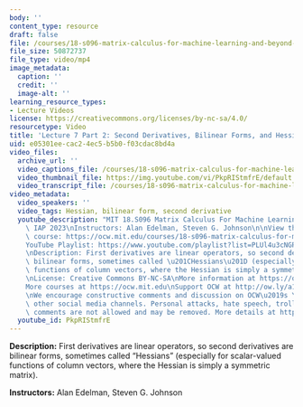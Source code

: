```yaml
---
body: ''
content_type: resource
draft: false
file: /courses/18-s096-matrix-calculus-for-machine-learning-and-beyond-january-iap-2023/ocw_18s096_lecture07-part2_2023feb01_mp4
file_size: 50872737
file_type: video/mp4
image_metadata:
  caption: ''
  credit: ''
  image-alt: ''
learning_resource_types:
- Lecture Videos
license: https://creativecommons.org/licenses/by-nc-sa/4.0/
resourcetype: Video
title: 'Lecture 7 Part 2: Second Derivatives, Bilinear Forms, and Hessian Matrices'
uid: e05301ee-cac2-4ec5-b5b0-f03cdac8bd4a
video_files:
  archive_url: ''
  video_captions_file: /courses/18-s096-matrix-calculus-for-machine-learning-and-beyond-january-iap-2023/19fn4Quy6Akz0fP5-RDIHQp0dqMAl8mrH_transcript.webvtt
  video_thumbnail_file: https://img.youtube.com/vi/PkpRIStmfrE/default.jpg
  video_transcript_file: /courses/18-s096-matrix-calculus-for-machine-learning-and-beyond-january-iap-2023/19fn4Quy6Akz0fP5-RDIHQp0dqMAl8mrH_transcript.pdf
video_metadata:
  video_speakers: ''
  video_tags: Hessian, bilinear form, second derivative
  youtube_description: "MIT 18.S096 Matrix Calculus For Machine Learning And Beyond,\
    \ IAP 2023\nInstructors: Alan Edelman, Steven G. Johnson\n\nView the complete\
    \ course: https://ocw.mit.edu/courses/18-s096-matrix-calculus-for-machine-learning-and-beyond-january-iap-2023/\n\
    YouTube Playlist: https://www.youtube.com/playlist?list=PLUl4u3cNGP62EaLLH92E_VCN4izBKK6OE\n\
    \nDescription: First derivatives are linear operators, so second derivatives are\
    \ bilinear forms, sometimes called \u201CHessians\u201D (especially for scalar-valued\
    \ functions of column vectors, where the Hessian is simply a symmetric matrix).\n\
    \nLicense: Creative Commons BY-NC-SA\nMore information at https://ocw.mit.edu/terms\n\
    More courses at https://ocw.mit.edu\nSupport OCW at http://ow.ly/a1If50zVRlQ\n\
    \nWe encourage constructive comments and discussion on OCW\u2019s YouTube and\
    \ other social media channels. Personal attacks, hate speech, trolling, and inappropriate\
    \ comments are not allowed and may be removed. More details at https://ocw.mit.edu/comments.\n"
  youtube_id: PkpRIStmfrE
---
```

**Description:** First derivatives are linear operators, so second derivatives are bilinear forms, sometimes called “Hessians” (especially for scalar-valued functions of column vectors, where the Hessian is simply a symmetric matrix).

**Instructors:** Alan Edelman, Steven G. Johnson